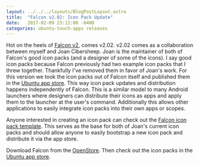 ```yaml
---
layout: ../../../layouts/BlogPostLayout.astro
title:  "Falcon v2.02: Icon Pack Update"
date:   2017-02-09 23:12:00 -0400
categories: ubuntu-touch-apps releases
---
```


Hot on the heels of [Falcon v2](../2017-02-01-falcon-2/),
comes v2.02. v2.02 comes as a collaboration between myself and Joan Cibersheep.
Joan is the maintainer of both of Falcon's good icon packs (and a designer of some of the icons).
I say good icon packs because Falcon previously had two example icon packs that
I threw together. Thankfully I've removed them in favor of Joan's work. For this
version we took the icon packs out of Falcon itself and published them in the
[Ubuntu app store](https://uappexplorer.com/apps?q=icon-packs). This way icon
pack updates and distribution happens independently of Falcon. This is a similar
model to many Android launchers where designers can distribute their icons as
apps and apply them to the launcher at the user's command. Additionally this
allows other applications to easily integrate icon packs into their own apps
or scopes.

Anyone interested in creating an icon pack can check out the
[Falcon icon pack template](https://github.com/bhdouglass/icon-pack-template).
This serves as the base for both of Joan's current icon packs and should allow
anyone to easily bootstrap a new icon pack and distribute it via the app store.

Download Falcon from the [OpenStore](https://open-store.io/app/falcon.bhdouglass).
Then check out the icon packs in the [Ubuntu app store](https://uappexplorer.com/apps?q=icon-packs).
